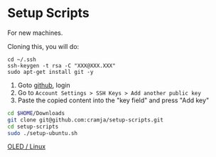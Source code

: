 # Setup Scripts

For new machines.

Cloning this, you will do:
```
cd ~/.ssh
ssh-keygen -t rsa -C "XXX@XXX.XXX"
sudo apt-get install git -y
```

1. Goto [github](github.com), login
2. Go to `Account Settings > SSH Keys > Add another public key`
3. Paste the copied content into the "key field" and press "Add key"


```bash
cd $HOME/Downloads
git clone git@github.com:cramja/setup-scripts.git
cd setup-scripts
sudo ./setup-ubuntu.sh
```

[OLED / Linux](https://bugs.launchpad.net/ubuntu/+source/linux/+bug/1831587)
